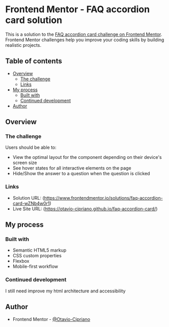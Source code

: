 # Frontend Mentor - FAQ accordion card solution

This is a solution to the [FAQ accordion card challenge on Frontend Mentor](https://www.frontendmentor.io/challenges/faq-accordion-card-XlyjD0Oam). Frontend Mentor challenges help you improve your coding skills by building realistic projects. 

## Table of contents

- [Overview](#overview)
  - [The challenge](#the-challenge)
  - [Links](#links)
- [My process](#my-process)
  - [Built with](#built-with)
  - [Continued development](#continued-development)
- [Author](#author)

## Overview

### The challenge

Users should be able to:

- View the optimal layout for the component depending on their device's screen size
- See hover states for all interactive elements on the page
- Hide/Show the answer to a question when the question is clicked

### Links

- Solution URL: (https://www.frontendmentor.io/solutions/faq-accordion-card-wZNb4w0r1)
- Live Site URL: (https://otavio-cipriano.github.io/faq-accordion-card/)

## My process

### Built with

- Semantic HTML5 markup
- CSS custom properties
- Flexbox
- Mobile-first workflow

### Continued development

I still need improve my html architecture and accessibility

## Author

- Frontend Mentor - [@Otavio-Cipriano](https://www.frontendmentor.io/profile/Otavio-Cipriano)

